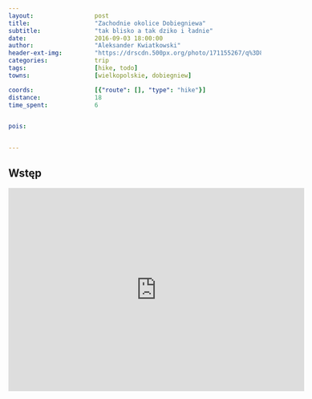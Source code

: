 ```yaml
---
layout:                 post
title:                  "Zachodnie okolice Dobiegniewa"
subtitle:               "tak blisko a tak dziko i ładnie"
date:                   2016-09-03 18:00:00
author:                 "Aleksander Kwiatkowski"
header-ext-img:         "https://drscdn.500px.org/photo/171155267/q%3D80_m%3D2000/aaf9250349a01855dfb8e051d4c0dea0"
categories:             trip
tags:                   [hike, todo]
towns:                  [wielkopolskie, dobiegniew]

coords:                 [{"route": [], "type": "hike"}]
distance:               18
time_spent:             6


pois:


---
```


Wstęp
-----

<iframe height='405' width='590' frameborder='0' allowtransparency='true' scrolling='no' src='https://www.strava.com/activities/689915384/embed/d6cdcfcbdd79de4734db104e7d365aeee34f1a45'></iframe>
